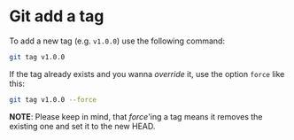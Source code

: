 # Git add a tag

To add a new tag (e.g. `v1.0.0`) use the following command:

```bash
git tag v1.0.0
```

If the tag already exists and you wanna _override_ it, use the option `force` like this:

```bash
git tag v1.0.0 --force
```

**NOTE**: Please keep in mind, that _force_'ing a tag means it removes the existing one and set it to the new HEAD.
